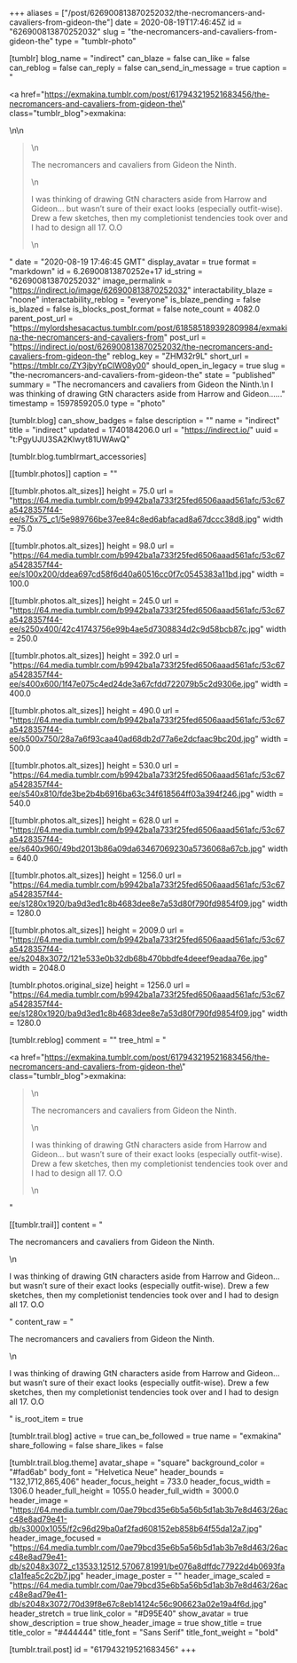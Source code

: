 +++
aliases = ["/post/626900813870252032/the-necromancers-and-cavaliers-from-gideon-the"]
date = 2020-08-19T17:46:45Z
id = "626900813870252032"
slug = "the-necromancers-and-cavaliers-from-gideon-the"
type = "tumblr-photo"

[tumblr]
blog_name = "indirect"
can_blaze = false
can_like = false
can_reblog = false
can_reply = false
can_send_in_message = true
caption = "<p><a href=\"https://exmakina.tumblr.com/post/617943219521683456/the-necromancers-and-cavaliers-from-gideon-the\" class=\"tumblr_blog\">exmakina</a>:</p>\n\n<blockquote>\n<p>The necromancers and cavaliers from Gideon the Ninth.</p>\n<p>I was thinking of drawing GtN characters aside from Harrow and Gideon… but wasn’t sure of their exact looks (especially outfit-wise). Drew a few sketches, then my completionist tendencies took over and I had to design all 17. O.O<br/></p>\n</blockquote>"
date = "2020-08-19 17:46:45 GMT"
display_avatar = true
format = "markdown"
id = 6.26900813870252e+17
id_string = "626900813870252032"
image_permalink = "https://indirect.io/image/626900813870252032"
interactability_blaze = "noone"
interactability_reblog = "everyone"
is_blaze_pending = false
is_blazed = false
is_blocks_post_format = false
note_count = 4082.0
parent_post_url = "https://mylordshesacactus.tumblr.com/post/618585189392809984/exmakina-the-necromancers-and-cavaliers-from"
post_url = "https://indirect.io/post/626900813870252032/the-necromancers-and-cavaliers-from-gideon-the"
reblog_key = "ZHM32r9L"
short_url = "https://tmblr.co/ZY3jbyYpClW08y00"
should_open_in_legacy = true
slug = "the-necromancers-and-cavaliers-from-gideon-the"
state = "published"
summary = "The necromancers and cavaliers from Gideon the Ninth.\n I was thinking of drawing GtN characters aside from Harrow and Gideon…..."
timestamp = 1597859205.0
type = "photo"

[tumblr.blog]
can_show_badges = false
description = ""
name = "indirect"
title = "indirect"
updated = 1740184206.0
url = "https://indirect.io/"
uuid = "t:PgyUJU3SA2Klwyt81UWAwQ"

[tumblr.blog.tumblrmart_accessories]

[[tumblr.photos]]
caption = ""

[[tumblr.photos.alt_sizes]]
height = 75.0
url = "https://64.media.tumblr.com/b9942ba1a733f25fed6506aaad561afc/53c67a5428357f44-ee/s75x75_c1/5e989766be37ee84c8ed6abfacad8a67dccc38d8.jpg"
width = 75.0

[[tumblr.photos.alt_sizes]]
height = 98.0
url = "https://64.media.tumblr.com/b9942ba1a733f25fed6506aaad561afc/53c67a5428357f44-ee/s100x200/ddea697cd58f6d40a60516cc0f7c0545383a11bd.jpg"
width = 100.0

[[tumblr.photos.alt_sizes]]
height = 245.0
url = "https://64.media.tumblr.com/b9942ba1a733f25fed6506aaad561afc/53c67a5428357f44-ee/s250x400/42c41743756e99b4ae5d7308834d2c9d58bcb87c.jpg"
width = 250.0

[[tumblr.photos.alt_sizes]]
height = 392.0
url = "https://64.media.tumblr.com/b9942ba1a733f25fed6506aaad561afc/53c67a5428357f44-ee/s400x600/1f47e075c4ed24de3a67cfdd722079b5c2d9306e.jpg"
width = 400.0

[[tumblr.photos.alt_sizes]]
height = 490.0
url = "https://64.media.tumblr.com/b9942ba1a733f25fed6506aaad561afc/53c67a5428357f44-ee/s500x750/28a7a6f93caa40ad68db2d77a6e2dcfaac9bc20d.jpg"
width = 500.0

[[tumblr.photos.alt_sizes]]
height = 530.0
url = "https://64.media.tumblr.com/b9942ba1a733f25fed6506aaad561afc/53c67a5428357f44-ee/s540x810/fde3be2b4b6916ba63c34f618564ff03a394f246.jpg"
width = 540.0

[[tumblr.photos.alt_sizes]]
height = 628.0
url = "https://64.media.tumblr.com/b9942ba1a733f25fed6506aaad561afc/53c67a5428357f44-ee/s640x960/49bd2013b86a09da63467069230a5736068a67cb.jpg"
width = 640.0

[[tumblr.photos.alt_sizes]]
height = 1256.0
url = "https://64.media.tumblr.com/b9942ba1a733f25fed6506aaad561afc/53c67a5428357f44-ee/s1280x1920/ba9d3ed1c8b4683dee8e7a53d80f790fd9854f09.jpg"
width = 1280.0

[[tumblr.photos.alt_sizes]]
height = 2009.0
url = "https://64.media.tumblr.com/b9942ba1a733f25fed6506aaad561afc/53c67a5428357f44-ee/s2048x3072/121e533e0b32db68b470bbdfe4deeef9eadaa76e.jpg"
width = 2048.0

[tumblr.photos.original_size]
height = 1256.0
url = "https://64.media.tumblr.com/b9942ba1a733f25fed6506aaad561afc/53c67a5428357f44-ee/s1280x1920/ba9d3ed1c8b4683dee8e7a53d80f790fd9854f09.jpg"
width = 1280.0

[tumblr.reblog]
comment = ""
tree_html = "<p><a href=\"https://exmakina.tumblr.com/post/617943219521683456/the-necromancers-and-cavaliers-from-gideon-the\" class=\"tumblr_blog\">exmakina</a>:</p><blockquote>\n<p>The necromancers and cavaliers from Gideon the Ninth.</p>\n<p>I was thinking of drawing GtN characters aside from Harrow and Gideon… but wasn’t sure of their exact looks (especially outfit-wise). Drew a few sketches, then my completionist tendencies took over and I had to design all 17. O.O<br></p>\n</blockquote>"

[[tumblr.trail]]
content = "<p>The necromancers and cavaliers from Gideon the Ninth.</p>\n<p>I was thinking of drawing GtN characters aside from Harrow and Gideon&hellip; but wasn&rsquo;t sure of their exact looks (especially outfit-wise). Drew a few sketches, then my completionist tendencies took over and I had to design all 17. O.O<br /></p>"
content_raw = "<p>The necromancers and cavaliers from Gideon the Ninth.</p>\n<p>I was thinking of drawing GtN characters aside from Harrow and Gideon… but wasn’t sure of their exact looks (especially outfit-wise). Drew a few sketches, then my completionist tendencies took over and I had to design all 17. O.O<br></p>"
is_root_item = true

[tumblr.trail.blog]
active = true
can_be_followed = true
name = "exmakina"
share_following = false
share_likes = false

[tumblr.trail.blog.theme]
avatar_shape = "square"
background_color = "#fad6ab"
body_font = "Helvetica Neue"
header_bounds = "132,1712,865,406"
header_focus_height = 733.0
header_focus_width = 1306.0
header_full_height = 1055.0
header_full_width = 3000.0
header_image = "https://64.media.tumblr.com/0ae79bcd35e6b5a56b5d1ab3b7e8d463/26acc48e8ad79e41-db/s3000x1055/f2c96d29ba0af2fad608152eb858b64f55da12a7.jpg"
header_image_focused = "https://64.media.tumblr.com/0ae79bcd35e6b5a56b5d1ab3b7e8d463/26acc48e8ad79e41-db/s2048x3072_c13533,12512,57067,81991/be076a8dffdc77922d4b0693fac1a1fea5c2c2b7.jpg"
header_image_poster = ""
header_image_scaled = "https://64.media.tumblr.com/0ae79bcd35e6b5a56b5d1ab3b7e8d463/26acc48e8ad79e41-db/s2048x3072/70d39f8e67c8eb14124c56c906623a02e19a4f6d.jpg"
header_stretch = true
link_color = "#D95E40"
show_avatar = true
show_description = true
show_header_image = true
show_title = true
title_color = "#444444"
title_font = "Sans Serif"
title_font_weight = "bold"

[tumblr.trail.post]
id = "617943219521683456"
+++
